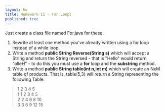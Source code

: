 ```yaml
---
layout: hw
title: Homework 11 - For Loops
published: true
---
```


Just create a class file named For.java for these.

 1. Rewrite at least one method you've already written using a for loop instead of a while loop.
 2. Write a method **public String Reverse(String s)** which will accept a String and return the String reversed - that is "Hello" would return "olleH" - to do this you must use a **for** loop and the **substring** method.
 3. Write a method **public String table(int n,int m)** which will create an NxM table of products. That is, table(5,3) will return a String representing the following Table:

>  1 2 3 4 5  
> 1 1 2 3 4 5  
> 2 2 4 6 8 10  
> 3 3 6 9 12 15  


